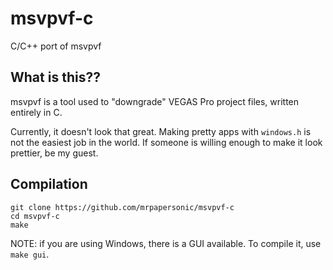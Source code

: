 # msvpvf-c
C/C++ port of msvpvf

## What is this??
msvpvf is a tool used to "downgrade" VEGAS Pro project files, written entirely in C.

Currently, it doesn't look that great. Making pretty apps with `windows.h` is not the easiest job in the world. If someone is willing enough to make it look prettier, be my guest.

## Compilation
```
git clone https://github.com/mrpapersonic/msvpvf-c
cd msvpvf-c
make
```
NOTE: if you are using Windows, there is a GUI available. To compile it, use `make gui`.
